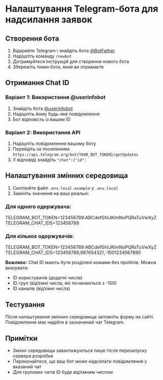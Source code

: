 # Налаштування Telegram-бота для надсилання заявок

## Створення бота

1. Відкрийте Telegram і знайдіть бота [@BotFather](https://t.me/BotFather)
2. Надішліть команду `/newbot`
3. Дотримуйтеся інструкцій для створення нового бота
4. Збережіть токен бота, який ви отримаєте

## Отримання Chat ID

### Варіант 1: Використання @userinfobot
1. Знайдіть бота [@userinfobot](https://t.me/userinfobot)
2. Надішліть йому будь-яке повідомлення
3. Бот відповість із вашим ID

### Варіант 2: Використання API
1. Надішліть повідомлення вашому боту
2. Перейдіть за посиланням: `https://api.telegram.org/bot{YOUR_BOT_TOKEN}/getUpdates`
3. У відповіді знайдіть `"chat":{"id":`

## Налаштування змінних середовища

1. Скопіюйте файл `.env.local.example` у `.env.local`
2. Замініть значення на ваші реальні:

### Для одного одержувача:
TELEGRAM_BOT_TOKEN=123456789:ABCdefGhIJKlmNoPQRsTuVwXyZ
TELEGRAM_CHAT_IDS=123456789

### Для кількох одержувачів:
TELEGRAM_BOT_TOKEN=123456789:ABCdefGhIJKlmNoPQRsTuVwXyZ
TELEGRAM_CHAT_IDS=123456789,987654321,-1001234567890


**Важливо:** Chat ID мають бути розділені комами без пробілів. Можна вказувати:
- ID користувачів (додатні числа)
- ID груп (від’ємні числа, які починаються з -100)
- ID каналів (від’ємні числа)

## Тестування

Після налаштування змінних середовища заповніть форму на сайті. Повідомлення має надійти в зазначений чат Telegram.

## Примітки

- Змінні середовища завантажуються лише після перезапуску сервера розробки
- Переконайтеся, що ваш бот може надсилати повідомлення у вказаний чат
- Для групових чатів ID буде від’ємним числом
